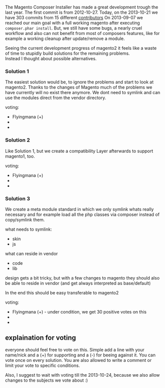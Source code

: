 

The Magento Composer Installer has made a great development trough the last year.
The first commit is from 2012-10-27. Today, on the 2013-10-21 we have 303 commits from 15 different [contributors](https://github.com/magento-hackathon/magento-composer-installer/graphs/contributors)
On 2013-09-07 we reached our main goal with a full working magento after executing ```composer.phar install```.
But, we still have some bugs, a nearly cruel workflow and also can not benefit from most of composers features,
like for example a working cleanup after update/remove a module.

Seeing the current development progress of magento2 it feels like a waste of time to stupidly build solutions for the
remaining problems.  
Instead I thought about possible alternatives.


### Solution 1

The easiest solution would be, to ignore the problems and start to look at magento2.
Thanks to the changes of Magento much of the problems we have currently will no exist there anymore.
We dont need to symlink and can use the modules direct from the vendor directory.


voting:

* Flyingmana (+)
* 
* 

### Solution 2

Like Solution 1, but we create a compatibility Layer afterwards to support magento1, too.


voting:

* Flyingmana (+)
* 
* 

### Solution 3

We create a meta module standard in which we only symlink whats really necessary and for example load all the php
classes via composer instead of copy/symlink them.

what needs to symlink:

* skin
* js

what can reside in vendor

* code 
* lib

design gets a bit tricky, but with a few changes to magento they should also be able to reside in vendor 
(and get always interpreted as base/default)

In the end this should be easy transferable to magento2




voting:

* Flyingmana (+) - under condition, we get 30 positive votes on this 
* 
* 




## explaination for voting

everyone should feel free to vote on this.
Simple add a line with your name/nick and a (+) for supporting and a (-) for beeing against it.
You can vote once on every solution. You are also allowed to write a comment or limit your vote to specific conditions.

Also, I suggest to wait with voting till the 2013-10-24, because we also allow changes to the subjects we vote about :)


